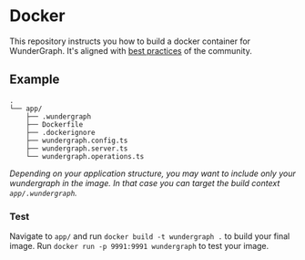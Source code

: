 # Docker

This repository instructs you how to build a docker container for WunderGraph. It's aligned with [best practices](https://github.com/nodejs/docker-node/blob/main/docs/BestPractices.md) of the community.

## Example

```
.
└── app/
    ├── .wundergraph
    ├── Dockerfile
    ├── .dockerignore
    ├── wundergraph.config.ts
    ├── wundergraph.server.ts
    └── wundergraph.operations.ts
```
_Depending on your application structure, you may want to include only your wundergraph in the image. In that case you can target the build context `app/.wundergraph`._

### Test
Navigate to `app/` and run `docker build -t wundergraph .` to build your final image.
Run `docker run -p 9991:9991 wundergraph` to test your image.